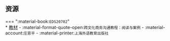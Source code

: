 ## 资源  
=== ":material-book:`EDS20702`"  
    * [教材](http://api.cqu-openlib.cn/file?key=ix1RV29iiqji) - :material-format-quote-open:`跨文化商务沟通教程：阅读与案例` - :material-account:`庄恩平` - :material-printer:`上海外语教育出版社`  